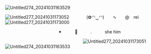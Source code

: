 ![Untitled274_20241031163529](https://github.com/user-attachments/assets/32055e20-5d7a-4e97-bdf0-8d132df78bc6)
   
![Untitled277_20241031173052](https://github.com/user-attachments/assets/7b0b4075-b550-452a-8afc-02b19691bed0)    (✿◠‿◠)  ∿  @ rei    ![Untitled277_20241031173000](https://github.com/user-attachments/assets/49f4e6be-a85c-4a4d-a4dc-50b4bb74bcd1)

                ✦   📃   .   she him
   
                  ![Untitled277_20241031173051](https://github.com/user-attachments/assets/8a73ae22-8289-4871-a6be-84fabc617b7e)
 
 ![Untitled274_20241031163533](https://github.com/user-attachments/assets/5426668c-155c-4466-8200-5c38d94d5320)
